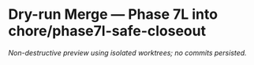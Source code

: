# Dry-run Merge — Phase 7L into chore/phase7l-safe-closeout
_Non-destructive preview using isolated worktrees; no commits persisted._
